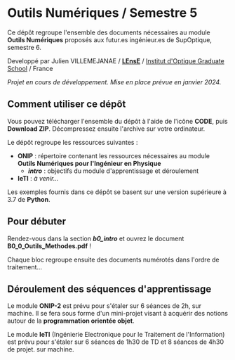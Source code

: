# Outils Numériques / Semestre 5

Ce dépôt regroupe l'ensemble des documents nécessaires au module **Outils Numériques** proposés aux futur.es ingénieur.es de SupOptique, semestre 6.

Developpé par Julien VILLEMEJANAE / **[LEnsE](http://lense.institutoptique.fr)** / [Institut d'Optique Graduate School](https://www.institutoptique.fr) / France

*Projet en cours de développement. Mise en place prévue en janvier 2024.*

## Comment utiliser ce dépôt

Vous pouvez télécharger l'ensemble du dépôt à l'aide de l'icône **CODE**, puis **Download ZIP**. Décompressez ensuite l'archive sur votre ordinateur.

Le dépôt regroupe les ressources suivantes :
- **ONIP** : répertoire contenant les ressources nécessaires au module **Outils Numériques pour l'Ingénieur en Physique**
  - ***intro*** : objectifs du module d'apprentissage et déroulement
- **IeTI** : *à venir...*

Les exemples fournis dans ce dépôt se basent sur une version supérieure à 3.7 de **Python**.

## Pour débuter

Rendez-vous dans la section ***b0_intro*** et ouvrez le document **B0_0_Outils_Methodes.pdf** !

Chaque bloc regroupe ensuite des documents numérotés dans l'ordre de traitement...

## Déroulement des séquences d'apprentissage

Le module **ONIP-2** est prévu pour s'étaler sur 6 séances de 2h, sur machine. Il se fera sous forme d'un mini-projet visant à acquérir des notions autour de la **programmation orientée objet**.

Le module **IeTI** (Ingénierie Electronique pour le Traitement de l'Information) est prévu pour s'étaler sur 6 séances de 1h30 de TD et 8 séances de 4h30 de projet. sur machine.
